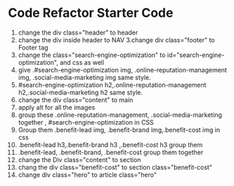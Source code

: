 # Code Refactor Starter Code
1. change the div class="header" to header
2. change the div inside header to NAV
3.change div class="footer" to Footer tag
4. change the class="search-engine-optimization" to id="search-engine-optimization", and css as well
5. give .#search-engine-optimization img, .online-reputation-management img, .social-media-marketing img same style.
6. #search-engine-optimization h2,.online-reputation-management h2,.social-media-marketing h2 same style.
7. change the div class="content" to main
8. apply alt for all the images
9. group these .online-reputation-management, .social-media-marketing together , #search-engine-optimization in CSS
10. Group them .benefit-lead img, .benefit-brand img,.benefit-cost img in css
11. .benefit-lead h3,.benefit-brand h3 ,.benefit-cost h3 group them
12. .benefit-lead, .benefit-brand, .benefit-cost  group them together
13. change the Div class="content" to section
14.  chang the div class="benefit-cost" to section class="benefit-cost"
15. change div class="hero" to article class="hero"